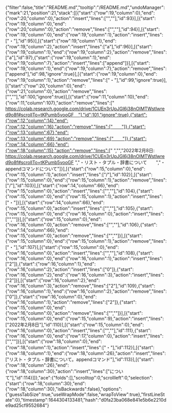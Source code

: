 {"filter":false,"title":"README.md","tooltip":"/README.md","undoManager":{"mark":21,"position":21,"stack":[[{"start":{"row":19,"column":0},"end":{"row":20,"column":0},"action":"insert","lines":["",""],"id":93}],[{"start":{"row":19,"column":0},"end":{"row":20,"column":0},"action":"remove","lines":["",""],"id":94}],[{"start":{"row":19,"column":0},"end":{"row":19,"column":1},"action":"insert","lines":["・"],"id":95}],[{"start":{"row":19,"column":1},"end":{"row":19,"column":2},"action":"insert","lines":["a"],"id":96}],[{"start":{"row":19,"column":1},"end":{"row":19,"column":2},"action":"remove","lines":["a"],"id":97},{"start":{"row":19,"column":1},"end":{"row":19,"column":7},"action":"insert","lines":["append"]}],[{"start":{"row":19,"column":1},"end":{"row":19,"column":7},"action":"remove","lines":["append"],"id":98,"ignore":true}],[{"start":{"row":19,"column":0},"end":{"row":19,"column":1},"action":"remove","lines":["・"],"id":99,"ignore":true}],[{"start":{"row":20,"column":0},"end":{"row":21,"column":0},"action":"remove","lines":["",""],"id":100,"ignore":true}],[{"start":{"row":11,"column":10},"end":{"row":11,"column":107},"action":"remove","lines":["　https://colab.research.google.com/drive/1CUEn3rUpJGl6j38nOIMTWstlwred9o8f#scrollTo=tKPumb5vooGF　"],"id":101,"ignore":true},{"start":{"row":12,"column":14},"end":{"row":12,"column":16},"action":"remove","lines":["　　"]},{"start":{"row":13,"column":67},"end":{"row":13,"column":69},"action":"remove","lines":["　　"]},{"start":{"row":14,"column":66},"end":{"row":18,"column":15},"action":"remove","lines":["  ","","2022年2月8日:  https://colab.research.google.com/drive/1CUEn3rUpJGl6j38nOIMTWstlwred9o8f#scrollTo=tKPumb5vooGF  ","・リスト・タプル・辞書について　　","・appendコマンドについて"]}],[{"start":{"row":15,"column":0},"end":{"row":15,"column":1},"action":"insert","lines":["/"],"id":102}],[{"start":{"row":15,"column":0},"end":{"row":15,"column":1},"action":"remove","lines":["/"],"id":103}],[{"start":{"row":14,"column":66},"end":{"row":15,"column":0},"action":"insert","lines":["",""],"id":104},{"start":{"row":15,"column":0},"end":{"row":15,"column":1},"action":"insert","lines":["・"]}],[{"start":{"row":14,"column":66},"end":{"row":15,"column":0},"action":"insert","lines":["",""],"id":105},{"start":{"row":15,"column":0},"end":{"row":16,"column":0},"action":"insert","lines":["",""]}],[{"start":{"row":15,"column":0},"end":{"row":16,"column":0},"action":"remove","lines":["",""],"id":106},{"start":{"row":14,"column":66},"end":{"row":15,"column":0},"action":"remove","lines":["",""]}],[{"start":{"row":15,"column":0},"end":{"row":15,"column":1},"action":"remove","lines":["・"],"id":107}],[{"start":{"row":15,"column":0},"end":{"row":16,"column":0},"action":"insert","lines":["",""],"id":108},{"start":{"row":16,"column":0},"end":{"row":16,"column":1},"action":"insert","lines":["2"]},{"start":{"row":16,"column":1},"end":{"row":16,"column":2},"action":"insert","lines":["0"]},{"start":{"row":16,"column":2},"end":{"row":16,"column":3},"action":"insert","lines":["2"]}],[{"start":{"row":16,"column":2},"end":{"row":16,"column":3},"action":"remove","lines":["2"],"id":109},{"start":{"row":16,"column":1},"end":{"row":16,"column":2},"action":"remove","lines":["0"]},{"start":{"row":16,"column":0},"end":{"row":16,"column":1},"action":"remove","lines":["2"]},{"start":{"row":15,"column":0},"end":{"row":16,"column":0},"action":"remove","lines":["",""]}],[{"start":{"row":15,"column":0},"end":{"row":15,"column":9},"action":"insert","lines":["2022年2月8日"],"id":110}],[{"start":{"row":15,"column":0},"end":{"row":16,"column":0},"action":"insert","lines":["",""],"id":111},{"start":{"row":16,"column":0},"end":{"row":17,"column":0},"action":"insert","lines":["",""]}],[{"start":{"row":18,"column":0},"end":{"row":18,"column":1},"action":"insert","lines":["・"],"id":112}],[{"start":{"row":18,"column":1},"end":{"row":18,"column":26},"action":"insert","lines":["リスト・タプル・辞書について。appendコマンド"],"id":113}],[{"start":{"row":18,"column":26},"end":{"row":18,"column":30},"action":"insert","lines":["について"],"id":114}]]},"ace":{"folds":[],"scrolltop":0,"scrollleft":0,"selection":{"start":{"row":18,"column":30},"end":{"row":18,"column":30},"isBackwards":false},"options":{"guessTabSize":true,"useWrapMode":false,"wrapToView":true},"firstLineState":0},"timestamp":1644304133481,"hash":"d0fa23ba068e841e5b6e2210de9ad25cf9552684"}